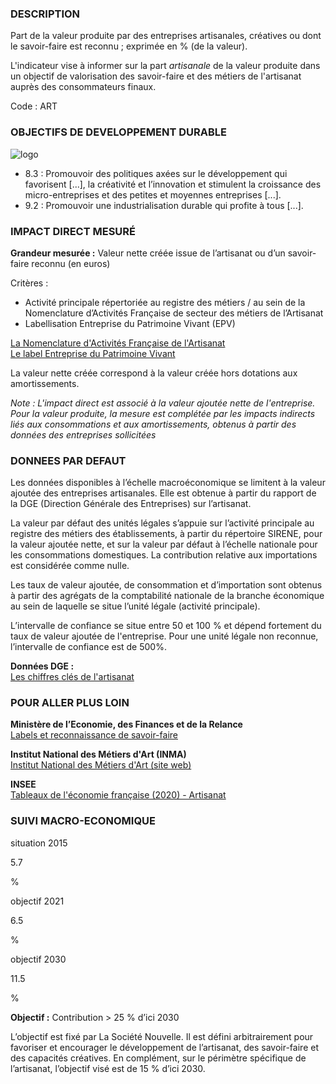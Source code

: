 ### DESCRIPTION

Part de la valeur produite par des entreprises artisanales, créatives ou dont le savoir-faire est reconnu ; exprimée en % (de la valeur).

L'indicateur vise à informer sur la part *artisanale* de la valeur produite dans un objectif de valorisation des savoir-faire et des métiers de l'artisanat auprès des consommateurs finaux.

Code : ART
  
### OBJECTIFS DE DEVELOPPEMENT DURABLE

<div id="strip-odd" className="strip">
    <img id="logo-odd" src=/resources/odd_art.png alt="logo"/>
</div>

* 8.3 : Promouvoir des politiques axées sur le développement qui favorisent \[...\], la créativité et l’innovation et stimulent la croissance des micro-entreprises et des petites et moyennes entreprises \[...\].
* 9.2 : Promouvoir une industrialisation durable qui profite à tous \[...\].

### IMPACT DIRECT MESUR&Eacute;

**Grandeur mesurée :** Valeur nette créée issue de l’artisanat ou d’un savoir-faire reconnu (en euros)

Critères :  
* Activité principale répertoriée au registre des métiers / au sein de la Nomenclature d’Activités Française de secteur des métiers de l’Artisanat  
* Labellisation Entreprise du Patrimoine Vivant (EPV)

[La Nomenclature d'Activités Française de l'Artisanat](https://www.entreprises.gouv.fr/fr/commerce-et-artisanat/la-nomenclature-d-activites-francaise-de-l-artisanat)  
[Le label Entreprise du Patrimoine Vivant](https://www.entreprises.gouv.fr/fr/commerce-et-artisanat/dispositifs-et-labels/label-entreprise-du-patrimoine-vivant)

La valeur nette créée correspond à la valeur créée hors dotations aux amortissements.

*Note : L'impact direct est associé à la valeur ajoutée nette de l'entreprise. Pour la valeur produite, la mesure est complétée par les impacts indirects liés aux consommations et aux amortissements, obtenus à partir des données des entreprises sollicitées*

### DONNEES PAR DEFAUT

Les données disponibles à l’échelle macroéconomique se limitent à la valeur ajoutée des entreprises artisanales. Elle est obtenue à partir du rapport de la DGE (Direction Générale des Entreprises) sur l’artisanat.

La valeur par défaut des unités légales s’appuie sur l’activité principale au registre des métiers des établissements, à partir du répertoire SIRENE, pour la valeur ajoutée nette, et sur la valeur par défaut à l’échelle nationale pour les consommations domestiques. La contribution relative aux importations est considérée comme nulle.

Les taux de valeur ajoutée, de consommation et d’importation sont obtenus à partir des agrégats de la comptabilité nationale de la branche économique au sein de laquelle se situe l’unité légale (activité principale).

L’intervalle de confiance se situe entre 50 et 100 % et dépend fortement du taux de valeur ajoutée de l'entreprise. Pour une unité légale non reconnue, l’intervalle de confiance est de 500%.

**Données DGE :**  
[Les chiffres clés de l'artisanat](https://www.entreprises.gouv.fr/fr/etudes-et-statistiques/chiffres-cles/chiffres-cles-de-l-artisanat)

### POUR ALLER PLUS LOIN

**Ministère de l’Economie, des Finances et de la Relance**  
[Labels et reconnaissance de savoir-faire](https://www.economie.gouv.fr/entreprises/labels-et-reconnaissance-de-savoir-faire)

**Institut National des Métiers d'Art (INMA)**  
[Institut National des Métiers d'Art (site web)](https://www.institut-metiersdart.org)

**INSEE**  
[Tableaux de l'économie française (2020) - Artisanat](https://www.insee.fr/fr/statistiques/4277845?sommaire=4318291)

### SUIVI MACRO-ECONOMIQUE

<div class="references-blocks">
    <div id="block-1">
    <p id="titre-block">situation 2015</p>
    <p id="value-block">5.7</p>
    <p id="unit-block">%</p>
    </div>
    <div id="block-2">
    <p id="titre-block">objectif 2021</p>
    <p id="value-block">6.5</p>
    <p id="unit-block">%</p>
    </div>
    <div id="block-3">
    <p id="titre-block">objectif 2030</p>
    <p id="value-block">11.5</p>
    <p id="unit-block">%</p>
    </div>
</div>

**Objectif :** Contribution > 25 % d’ici 2030

L’objectif est fixé par La Société Nouvelle. Il est défini arbitrairement pour favoriser et encourager le développement de l’artisanat, des savoir-faire et des capacités créatives. En complément, sur le périmètre spécifique de l’artisanat, l’objectif visé est de 15 % d’ici 2030.